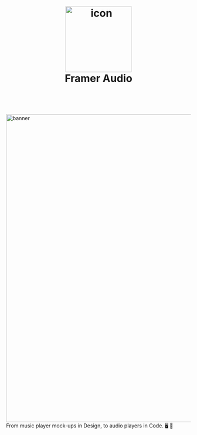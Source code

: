 <h1 align="center">
  <img src="https://cdn-std.dprcdn.net/files/acc_589332/6rZKHB" width="180" alt="icon"><br>
  Framer Audio
  <br>
</h1>
<br>
<p align="center">
  <br>
  
  <img src="https://cdn-std.dprcdn.net/files/acc_589332/rWg5bh" width="840" alt="banner"><br>
  From music player mock-ups in Design, to audio players in Code.
  🖥 📱
</p>

